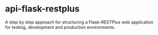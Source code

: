 # api-flask-restplus
A step by step approach for structuring a Flask-RESTPlus web application for testing, development and production environments.
